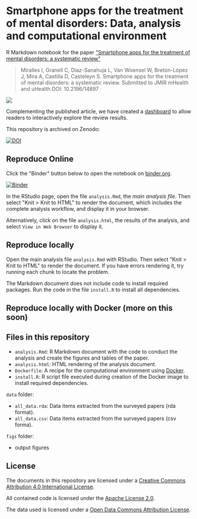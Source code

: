 # Smartphone apps for the treatment of mental disorders: Data, analysis and computational environment

R Markdown notebook for the paper ["Smartphone apps for the treatment of mental disorders: a systematic review"](https://mhealth.jmir.org/)

> Miralles I, Granell C, Díaz-Sanahuja L, Van Woensel W, Bretón-López J, Mira A, Castilla D, Casteleyn S.
> Smartphone apps for the treatment of mental disorders: a systematic review.
> Submitted to JMIR mHealth and uHealth
> DOI: 10.2196/14897


[![](https://img.shields.io/badge/JMU-http%3A%2F%2Fdoi.org%2F10.2196%2F14897-yellow.svg)](https://doi.org/10.2196/14897)


Complementing the published article, we have created a [dashboard](https://rpubs.com/cgranell/jmu2020) to allow readers to interactively explore the review results. 


This repository is archived on Zenodo:

[![DOI](https://zenodo.org/badge/DOI/10.5281/zenodo.3609267.svg)](https://doi.org/10.5281/zenodo.3609267)

## Reproduce Online

Click the "Binder" button below to open the notebook on [binder.org](https://mybinder.org/).

[![Binder](https://mybinder.org/badge_logo.svg)](https://mybinder.org/v2/gh/cgranell/apps-mental-disorders-jmir/master?urlpath=rstudio)

In the RStudio page, open the file `analysis.Rmd`, the _main analysis file_. Then select "Knit > Knit to HTML" to render the document, which includes the complete analysis workflow, and display it in your browser. 

Alternatively, click on the file  `analysis.html`, the results of the analysis, and select `View in Web Browser` to display it. 

## Reproduce locally

Open the main analysis file `analysis.Rmd` with RStudio. Then select "Knit > Knit to HTML" to render the document. If you have errors rendering it, try running each chunk to locate the problem.

The Markdown document does not include code to install required packages. Run the code in the file `install.R` to install all dependencies.

## Reproduce locally with Docker (more on this soon)


## Files in this repository

 - `analysis.Rmd`: R Markdown document with the code to conduct the analysis and create the figures and tables of the paper.
 - `analysis.html`: HTML rendering of the analysis document.
 - `Dockerfile`: A recipe for the computational environment using [Docker](https://en.wikipedia.org/wiki/Docker_(software)).
 - `install.R`: R script file executed during creation of the Docker image to install required dependencies.

`data` folder: 
 - `all_data.rda`: Data items extracted from the surveyed papers (rda format).
 - `all_data.csv`: Data items extracted from the surveyed papers (csv forma).

`figs` folder:
 - output figures 

## License

The documents in this repository are licensed under a [Creative Commons Attribution 4.0 International License](https://creativecommons.org/licenses/by/4.0/).

All contained code is licensed under the [Apache License 2.0](https://choosealicense.com/licenses/apache-2.0/).

The data used is licensed under a [Open Data Commons Attribution License](https://opendatacommons.org/licenses/by/).